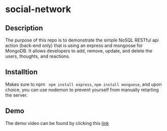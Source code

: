 # social-network

## Description

The purpose of this repo is to demonstrate the simple NoSQL RESTful api action (back-end only) that is using an express and mongoose for MongoDB. It allows developers to add, remove, update, and delete the users, thoughts, and reactions.

## Installtion

Makes sure to npm ``` npm install express```, ```npm install mongoose```, and upon choice, you can use nodemon to prevent yourself from manually retarting the server.

## Demo

The demo video can be found by clicking this [link](https://youtu.be/oLIo4Lh7-JU)